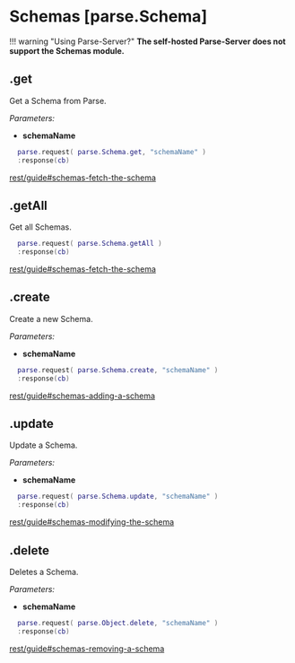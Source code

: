 # Schemas [parse.Schema]

!!! warning "Using Parse-Server?"
    __The self-hosted Parse-Server does not support the Schemas module.__

## .get

Get a Schema from Parse.

*Parameters:*

* __schemaName__

```lua
  parse.request( parse.Schema.get, "schemaName" )
  :response(cb)
```

[rest/guide#schemas-fetch-the-schema](https://www.parse.com/docs/rest/guide#schemas-fetch-the-schema)

## .getAll

Get all Schemas.

```lua
  parse.request( parse.Schema.getAll )
  :response(cb)
```

[rest/guide#schemas-fetch-the-schema](https://www.parse.com/docs/rest/guide#schemas-fetch-the-schema)

## .create

Create a new Schema.

*Parameters:*

* __schemaName__

```lua
  parse.request( parse.Schema.create, "schemaName" )
  :response(cb)
```

[rest/guide#schemas-adding-a-schema](https://www.parse.com/docs/rest/guide#schemas-adding-a-schema)

## .update

Update a Schema.

*Parameters:*

* __schemaName__

```lua
  parse.request( parse.Schema.update, "schemaName" )
  :response(cb)
```

[rest/guide#schemas-modifying-the-schema](https://www.parse.com/docs/rest/guide#schemas-modifying-the-schema)

## .delete

Deletes a Schema.

*Parameters:*

* __schemaName__

```lua
  parse.request( parse.Object.delete, "schemaName" )
  :response(cb)
```

[rest/guide#schemas-removing-a-schema](https://www.parse.com/docs/rest/guide#schemas-removing-a-schema)
